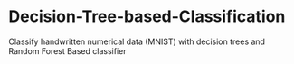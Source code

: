 # Decision-Tree-based-Classification
Classify handwritten numerical data (MNIST) with decision trees and Random Forest Based classifier
